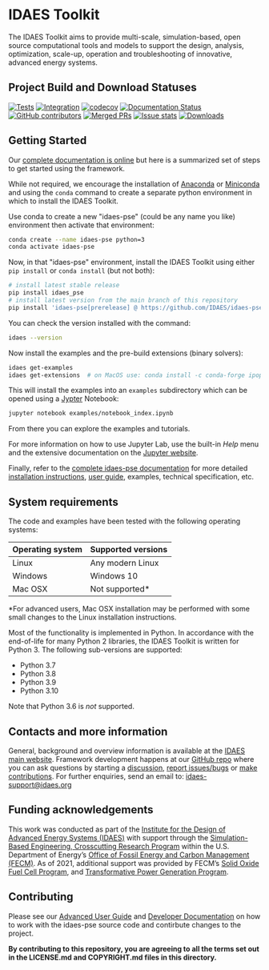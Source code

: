 # IDAES Toolkit

The IDAES Toolkit aims to provide multi-scale, simulation-based, open source
computational tools and models to support the design, analysis, optimization,
scale-up, operation and troubleshooting of innovative, advanced energy systems.

<!-- BEGIN Status badges -->
## Project Build and Download Statuses
[![Tests](https://github.com/IDAES/idaes-pse/actions/workflows/core.yml/badge.svg)](https://github.com/IDAES/idaes-pse/actions/workflows/core.yml)
[![Integration](https://github.com/IDAES/idaes-pse/actions/workflows/integration.yml/badge.svg)](https://github.com/IDAES/idaes-pse/actions/workflows/integration.yml)
[![codecov](https://codecov.io/gh/IDAES/idaes-pse/branch/main/graph/badge.svg?token=1lNQNbSB29)](https://codecov.io/gh/IDAES/idaes-pse)
[![Documentation Status](https://readthedocs.org/projects/idaes-pse/badge/?version=latest)](https://idaes-pse.readthedocs.io/en/latest/?badge=latest)
[![GitHub contributors](https://img.shields.io/github/contributors/IDAES/idaes-pse.svg)](https://github.com/IDAES/idaes-pse/graphs/contributors)
[![Merged PRs](https://img.shields.io/github/issues-pr-closed-raw/IDAES/idaes-pse.svg?label=merged+PRs)](https://github.com/IDAES/idaes-pse/pulls?q=is:pr+is:merged)
[![Issue stats](http://isitmaintained.com/badge/resolution/IDAES/idaes-pse.svg)](http://isitmaintained.com/project/IDAES/idaes-pse)
[![Downloads](https://pepy.tech/badge/idaes-pse)](https://pepy.tech/project/idaes-pse)
<!-- END Status badges -->

## Getting Started

Our [complete documentation is online](https://idaes-pse.readthedocs.io/en/stable/) but here is a summarized set of steps to get started using the framework.

While not required, we encourage the installation of [Anaconda](https://www.anaconda.com/products/individual#Downloads) or [Miniconda](https://docs.conda.io/en/latest/miniconda.html) and using the `conda` command to create a separate python environment in which to install the IDAES Toolkit.

Use conda to create a new "idaes-pse" (could be any name you like) environment then activate that environment:
```bash
conda create --name idaes-pse python=3
conda activate idaes-pse
```

Now, in that "idaes-pse" environment, install the IDAES Toolkit using either `pip install` or `conda install` (but not both):

```bash
# install latest stable release
pip install idaes_pse
# install latest version from the main branch of this repository
pip install 'idaes-pse[prerelease] @ https://github.com/IDAES/idaes-pse/archive/main.zip'
```

You can check the version installed with the command:

```bash
idaes --version
```

Now install the examples and the pre-build extensions (binary solvers):

```bash
idaes get-examples
idaes get-extensions  # on MacOS use: conda install -c conda-forge ipopt
```

This will install the examples into an `examples` subdirectory which can be opened using a [Jypter](https://jupyter.org) Notebook:

```bash
jupyter notebook examples/notebook_index.ipynb
```
From there you can explore the examples and tutorials.

For more information on how to use Jupyter Lab, use the built-in *Help* menu and the extensive documentation on the [Jupyter website](https://jupyter.org).

Finally, refer to the [complete idaes-pse documentation](https://idaes-pse.readthedocs.io/en/stable) for more detailed [installation instructions](https://idaes-pse.readthedocs.io/en/stable/getting_started/), [user guide](https://idaes-pse.readthedocs.io/en/stable/user_guide/), examples, technical specification, etc.

## System requirements

The code and examples have been tested with the following operating systems:

|Operating system|Supported versions  |
|----------------|--------------------|
| Linux          | Any modern Linux   |
| Windows        | Windows 10         |
| Mac OSX        | Not supported*     |

*For advanced users, Mac OSX installation may be performed with some small changes to the Linux installation instructions.

Most of the functionality is implemented in Python. In accordance with
the end-of-life for many Python 2 libraries, the IDAES Toolkit is written
for Python 3. The following sub-versions are supported:

* Python 3.7
* Python 3.8
* Python 3.9
* Python 3.10

Note that Python 3.6 is *not* supported.

## Contacts and more information

General, background and overview information is available at the [IDAES main website](https://www.idaes.org).
Framework development happens at our [GitHub repo](https://github.com/IDAES/idaes-pse) where you can ask questions by starting a [discussion](https://github.com/IDAES/idaes-pse/discussions), [report issues/bugs](https://github.com/IDAES/idaes-pse/issues) or [make contributions](https://github.com/IDAES/idaes-pse/pulls).
For further enquiries, send an email to: <idaes-support@idaes.org>

## Funding acknowledgements

This work was conducted as part of the [Institute for the Design of Advanced Energy Systems (IDAES)](https://idaes.org)
with support through the [Simulation-Based Engineering, Crosscutting Research Program](https://netl.doe.gov/coal/simulation-based-engineering)
within the U.S. Department of Energy’s [Office of Fossil Energy and Carbon Management (FECM)](https://www.energy.gov/fecm/office-fossil-energy-and-carbon-management).
As of 2021, additional support was provided by FECM’s [Solid Oxide Fuel Cell Program](https://www.energy.gov/fecm/science-innovation/clean-coal-research/solid-oxide-fuel-cells),
and [Transformative Power Generation Program](https://www.energy.gov/fecm/science-innovation/office-clean-coal-and-carbon-management/advanced-energy-systems/transformative).

## Contributing

Please see our [Advanced User Guide](https://idaes-pse.readthedocs.io/en/stable/advanced_user_guide/) and [Developer Documentation](https://idaes-pse.readthedocs.io/en/stable/advanced_user_guide/developer/) on how to work with the idaes-pse source code and contirbute changes to the project.

**By contributing to this repository, you are agreeing to all the terms set out in the LICENSE.md and COPYRIGHT.md files in this directory.**
